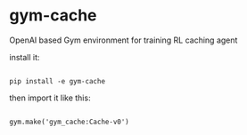 # gym-cache
OpenAI based Gym environment for training RL caching agent

install it:

<code>
pip install -e gym-cache
</code>

then import it like this:

<code>
gym.make('gym_cache:Cache-v0')
</code>